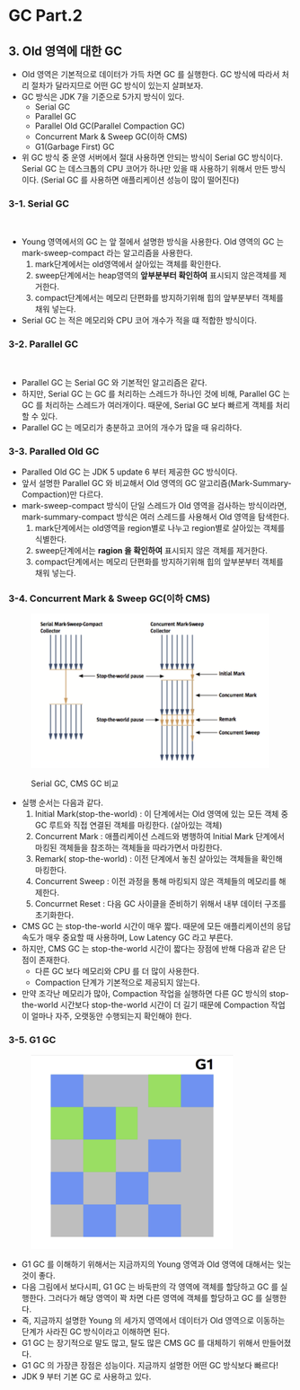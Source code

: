 # GC Part.2

## 3. Old 영역에 대한 GC

* Old 영역은 기본적으로 데이터가 가득 차면 GC 를 실행한다. GC 방식에 따라서 처리 절차가 달라지므로 어떤 GC 방식이 있는지 살펴보자.&#x20;
* GC 방식은 JDK 7을 기준으로 5가지 방식이 있다.&#x20;
  * Serial GC
  * Parallel GC
  * Parallel Old GC(Parallel Compaction GC)
  * Concurrent Mark & Sweep GC(이하 CMS)
  * G1(Garbage First) GC
* 위 GC 방식 중 운영 서버에서 절대 사용하면 안되는 방식이 Serial GC 방식이다. Serial GC 는 데스크톱의 CPU 코어가 하나만 있을 때 사용하기 위해서 만든 방식이다. (Serial GC 를 사용하면 애플리케이션 성능이 많이 떨어진다)

### 3-1. Serial GC

<figure><img src="../../../.gitbook/assets/스크린샷 2023-06-08 23.20.18.png" alt="" width="375"><figcaption></figcaption></figure>

* Young 영역에서의 GC 는 앞 절에서 설명한 방식을 사용한다. Old 영역의 GC 는 mark-sweep-compact 라는 알고리즘을 사용한다.&#x20;
  1. mark단계에서는 old영역에서 살아있는 객체를 확인한다.
  2. sweep단계에서는 heap영역의 **앞부분부터 확인하여** 표시되지 않은객체를 제거한다.
  3. compact단계에서는 메모리 단편화를 방지하기위해 힙의 앞부분부터 객체를 채워 넣는다.&#x20;
* Serial GC 는 적은 메모리와 CPU 코어 개수가 적을 떄 적합한 방식이다.&#x20;

### 3-2. Parallel GC

<figure><img src="../../../.gitbook/assets/스크린샷 2023-06-08 23.22.29.png" alt="" width="375"><figcaption></figcaption></figure>

* Parallel GC 는 Serial GC 와 기본적인 알고리즘은 같다.&#x20;
* 하지만, Serial GC 는 GC 를 처리하는 스레드가 하나인 것에 비해, Parallel GC 는 GC 를 처리하는 스레드가 여러개이다. 때문에, Serial GC 보다 빠르게 객체를 처리할 수 있다.&#x20;
* Parallel GC 는 메모리가 충분하고 코어의 개수가 많을 때 유리하다.&#x20;

### 3-3. Paralled Old GC

* Paralled Old GC 는 JDK 5 update 6 부터 제공한 GC 방식이다.&#x20;
* 앞서 설명한 Parallel GC 와 비교해서 Old 영역의 GC 알고리즘(Mark-Summary-Compaction)만 다르다.&#x20;
* mark-sweep-compact 방식이 단일 스레드가 Old 영역을 검사하는 방식이라면, mark-summary-compact 방식은 여러 스레드를 사용해서 Old 영역을 탐색한다.&#x20;
  1. mark단계에서는 old영역을 region별로 나누고 region별로 살아있는 객체를 식별한다.
  2. sweep단계에서는 **ragion 을 확인하여** 표시되지 않은 객체를 제거한다.
  3. compact단계에서는 메모리 단편화를 방지하기위해 힙의 앞부분부터 객체를 채워 넣는다.&#x20;

### 3-4.  Concurrent Mark & Sweep GC(이하 CMS)

<figure><img src="../../../.gitbook/assets/image (123).png" alt=""><figcaption><p>Serial GC, CMS GC 비교</p></figcaption></figure>

* 실행 순서는 다음과 같다.&#x20;
  1. Initial Mark(stop-the-world) : 이 단계에서는 Old 영역에 있는 모든 객체 중 GC 루트와 직접 연결된 객체를 마킹한다. (살아있는 객체)
  2. Concurrent Mark : 애플리케이션 스레드와 병행하여 Initial Mark 단계에서 마킹된 객체들을 참조하는 객체들을 따라가면서 마킹한다.&#x20;
  3. Remark( stop-the-world) : 이전 단계에서 놓친 살아있는 객체들을 확인해 마킹한다.&#x20;
  4. Concurrent Sweep : 이전 과정을 통해 마킹되지 않은 객체들의 메모리를 해제한다.
  5. Concurrnet Reset : 다음 GC 사이클을 준비하기 위해서 내부 데이터 구조를 초기화한다.&#x20;
* CMS GC 는 stop-the-world 시간이 매우 짧다. 때문에 모든 애플리케이션의 응답 속도가 매우 중요할 때 사용하며, Low Latency GC 라고 부른다.&#x20;
* 하지만, CMS GC 는 stop-the-world 시간이 짧다는 장점에 반해 다음과 같은 단점이 존재한다.&#x20;
  * 다른 GC 보다 메모리와 CPU 를 더 많이 사용한다.&#x20;
  * Compaction 단계가 기본적으로 제공되지 않는다.&#x20;
* 만약 조각난 메모리가 많아, Compaction 작업을 실행하면 다른 GC  방식의 stop-the-world 시간보다 stop-the-world 시간이 더 길기 때문에 Compaction 작업이 얼마나 자주, 오랫동안 수행되는지 확인해야 한다.&#x20;

### 3-5. G1 GC

<figure><img src="../../../.gitbook/assets/image (124).png" alt="" width="360"><figcaption></figcaption></figure>

* G1 GC 를 이해하기 위해서는 지금까지의 Young 영역과 Old 영역에 대해서는 잊는 것이 좋다.&#x20;
* 다음 그림에서 보다시피, G1 GC 는 바둑판의 각 영역에 객체를 할당하고 GC 를 실행한다. 그러다가 해당 영역이 꽉 차면 다른 영역에 객체를 할당하고 GC 를 실행한다.&#x20;
* 즉, 지금까지 설명한 Young 의 세가지 영역에서 데이터가 Old 영역으로 이동하는 단계가 사라진 GC 방식이라고 이해하면 된다.&#x20;
* G1 GC 는 장기적으로 말도 많고, 탈도 많은 CMS GC 를 대체하기 위해서 만들어졌다.&#x20;
* G1 GC 의 가장큰 장점은 성능이다. 지금까지 설명한 어떤 GC 방식보다 빠르다!&#x20;
* JDK 9 부터 기본 GC 로 사용하고 있다.&#x20;
